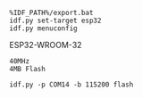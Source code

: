 ```
%IDF_PATH%/export.bat
idf.py set-target esp32
idf.py menuconfig
```

ESP32-WROOM-32
```
40MHz
4MB Flash
```

`idf.py -p COM14 -b 115200 flash`
